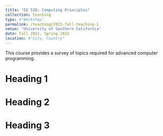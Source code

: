 ```yaml
---
title: "EE 538: Computing Principles"
collection: teaching
type: #"Workshop"
permalink: /teaching/2021-fall-teaching-1
venue: "University of Southern California"
date: Fall 2021, Spring 2022
location: #"City, Country"
---
```


This course provides a survey of topics required for advanced computer programming.

Heading 1
======

Heading 2
======

Heading 3
======